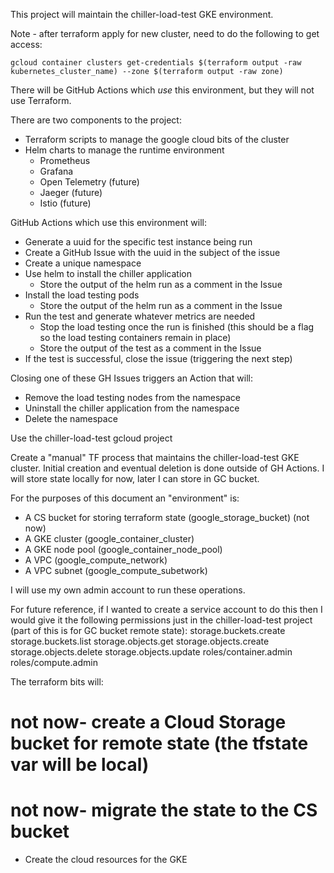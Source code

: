 This project will maintain the chiller-load-test GKE environment.

Note - after terraform apply for new cluster, need to do the following to get 
access:
```
gcloud container clusters get-credentials $(terraform output -raw kubernetes_cluster_name) --zone $(terraform output -raw zone)
```

There will be GitHub Actions which *use* this environment, but they will not
use Terraform.

There are two components to the project:
- Terraform scripts to manage the google cloud bits of the cluster
- Helm charts to manage the runtime environment
  - Prometheus
  - Grafana
  - Open Telemetry (future)
  - Jaeger (future)
  - Istio (future)

GitHub Actions which use this environment will:
- Generate a uuid for the specific test instance being run
- Create a GitHub Issue with the uuid in the subject of the issue
- Create a unique namespace 
- Use helm to install the chiller application
  - Store the output of the helm run as a comment in the Issue
- Install the load testing pods
  - Store the output of the helm run as a comment in the Issue
- Run the test and generate whatever metrics are needed
  - Stop the load testing once the run is finished (this should be a flag so the load testing containers remain in place)
  - Store the output of the test as a comment in the Issue
- If the test is successful, close the issue (triggering the next step)

Closing one of these GH Issues triggers an Action that will:
- Remove the load testing nodes from the namespace
- Uninstall the chiller application from the namespace
- Delete the namespace

Use the chiller-load-test gcloud project

Create a "manual" TF process that maintains the chiller-load-test
GKE cluster.  Initial creation and eventual deletion is done outside of
GH Actions.  I will store state locally for now, later I can store in GC bucket.

For the purposes of this document an "environment" is:
- A CS bucket for storing terraform state (google_storage_bucket) (not now)
- A GKE cluster (google_container_cluster)
- A GKE node pool (google_container_node_pool)
- A VPC (google_compute_network)
- A VPC subnet (google_compute_subetwork)

I will use my own admin account to run these operations.

For future reference, if I wanted to create a service account to do this then
I would give it the following permissions just in the chiller-load-test
project (part of this is for GC bucket remote state):
storage.buckets.create
storage.buckets.list
storage.objects.get
storage.objects.create
storage.objects.delete
storage.objects.update
roles/container.admin
roles/compute.admin

The terraform bits will:
# not now- create a Cloud Storage bucket for remote state (the tfstate var will be local)
# not now- migrate the state to the CS bucket
- Create the cloud resources for the GKE
